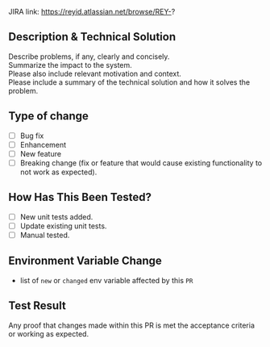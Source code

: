 JIRA link: https://reyid.atlassian.net/browse/REY-?

## Description & Technical Solution

Describe problems, if any, clearly and concisely.\
Summarize the impact to the system.\
Please also include relevant motivation and context.\
Please include a summary of the technical solution and how it solves the problem.


## Type of change

- [ ] Bug fix
- [ ] Enhancement
- [ ] New feature 
- [ ] Breaking change (fix or feature that would cause existing functionality to not work as expected).

## How Has This Been Tested?

- [ ] New unit tests added.
- [ ] Update existing unit tests.
- [ ] Manual tested.

## Environment Variable Change
- list of `new` or `changed` env variable affected by this `PR`

## Test Result

Any proof that changes made within this PR is met the acceptance criteria or working as expected.